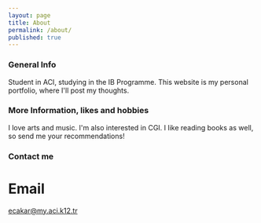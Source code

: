 ```yaml
---
layout: page
title: About
permalink: /about/
published: true
---
```


### General Info

Student in ACI, studying in the IB Programme. This website is my personal portfolio, where I'll post my thoughts.

### More Information, likes and hobbies

I love arts and music. I'm also interested in CGI. I like reading books as well, so send me your recommendations!

### Contact me

# Email
[ecakar@my.aci.k12.tr](mailto:ecakar@my.aci.k12.tr)
